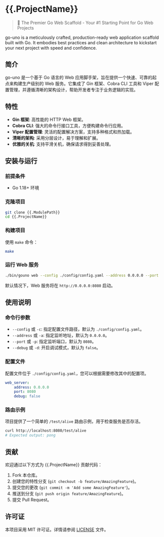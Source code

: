 # {{.ProjectName}}

> 🚀 The Premier Go Web Scaffold - Your #1 Starting Point for Go Web Projects

go-uno is a meticulously crafted, production-ready web application scaffold built with Go. It embodies best practices and clean architecture to kickstart your next project with speed and confidence.

## 简介

go-uno 是一个基于 Go 语言的 Web 应用脚手架，旨在提供一个快速、可靠的起点来构建生产级别的 Web 服务。它集成了 Gin 框架、Cobra CLI 工具和 Viper 配置管理，并遵循清晰的架构设计，帮助开发者专注于业务逻辑的实现。

## 特性

-   **Gin 框架**: 高性能的 HTTP Web 框架。
-   **Cobra CLI**: 强大的命令行接口工具，方便构建命令行应用。
-   **Viper 配置管理**: 灵活的配置解决方案，支持多种格式和热加载。
-   **清晰的架构**: 采用分层设计，易于理解和扩展。
-   **优雅的关机**: 支持平滑关机，确保请求得到妥善处理。

## 安装与运行

### 前提条件

-   Go 1.18+ 环境

### 克隆项目

```bash
git clone {{.ModulePath}}
cd {{.ProjectName}}
```

### 构建项目

使用 `make` 命令：

```bash
make
```

### 运行 Web 服务

```bash
./bin/gouno web --config ./config/config.yaml --address 0.0.0.0 --port 8080 --debug
```

默认情况下，Web 服务将在 `http://0.0.0.0:8080` 启动。

## 使用说明

### 命令行参数

-   `--config` 或 `-c`: 指定配置文件路径，默认为 `./config/config.yaml`。
-   `--address` 或 `-a`: 指定监听地址，默认为 `0.0.0.0`。
-   `--port` 或 `-p`: 指定监听端口，默认为 `8080`。
-   `--debug` 或 `-d`: 开启调试模式，默认为 `false`。

### 配置文件

配置文件位于 `./config/config.yaml`，您可以根据需要修改其中的配置项。

```yaml
web_server:
    address: 0.0.0.0
    port: 8080
    debug: false
```

### 路由示例

项目提供了一个简单的 `/test/alive` 路由示例，用于检查服务是否存活。

```bash
curl http://localhost:8080/test/alive
# Expected output: pong
```

## 贡献

欢迎通过以下方式为 {{.ProjectName}} 贡献代码：

1.  Fork 本仓库。
2.  创建您的特性分支 (`git checkout -b feature/AmazingFeature`)。
3.  提交您的更改 (`git commit -m 'Add some AmazingFeature'`)。
4.  推送到分支 (`git push origin feature/AmazingFeature`)。
5.  提交 Pull Request。

## 许可证

本项目采用 MIT 许可证。详情请参阅 [LICENSE](LICENSE) 文件。
